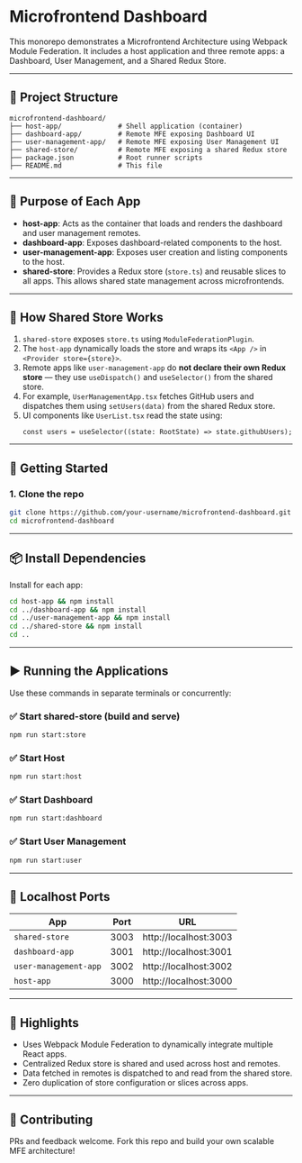 

# Microfrontend Dashboard

This monorepo demonstrates a Microfrontend Architecture using Webpack Module Federation. It includes a host application and three remote apps: a Dashboard, User Management, and a Shared Redux Store.

---

## 📁 Project Structure

```
microfrontend-dashboard/
├── host-app/              # Shell application (container)
├── dashboard-app/         # Remote MFE exposing Dashboard UI
├── user-management-app/   # Remote MFE exposing User Management UI
├── shared-store/          # Remote MFE exposing a shared Redux store
├── package.json           # Root runner scripts
├── README.md              # This file
```

---

## 🧩 Purpose of Each App

- **host-app**: Acts as the container that loads and renders the dashboard and user management remotes.
- **dashboard-app**: Exposes dashboard-related components to the host.
- **user-management-app**: Exposes user creation and listing components to the host.
- **shared-store**: Provides a Redux store (`store.ts`) and reusable slices to all apps. This allows shared state management across microfrontends.

---

## 🔄 How Shared Store Works

1. `shared-store` exposes `store.ts` using `ModuleFederationPlugin`.
2. The `host-app` dynamically loads the store and wraps its `<App />` in `<Provider store={store}>`.
3. Remote apps like `user-management-app` do **not declare their own Redux store** — they use `useDispatch()` and `useSelector()` from the shared store.
4. For example, `UserManagementApp.tsx` fetches GitHub users and dispatches them using `setUsers(data)` from the shared Redux store.
5. UI components like `UserList.tsx` read the state using:
   ```tsx
   const users = useSelector((state: RootState) => state.githubUsers);
   ```

---

## 🚀 Getting Started

### 1. Clone the repo

```bash
git clone https://github.com/your-username/microfrontend-dashboard.git
cd microfrontend-dashboard
```

---

## 📦 Install Dependencies

Install for each app:

```bash
cd host-app && npm install
cd ../dashboard-app && npm install
cd ../user-management-app && npm install
cd ../shared-store && npm install
cd ..
```

---

## ▶️ Running the Applications

Use these commands in separate terminals or concurrently:

### ✅ Start shared-store (build and serve)

```bash
npm run start:store
```

### ✅ Start Host

```bash
npm run start:host
```

### ✅ Start Dashboard

```bash
npm run start:dashboard
```

### ✅ Start User Management

```bash
npm run start:user
```

---

## 🔗 Localhost Ports

| App                  | Port | URL                          |
|----------------------|------|-------------------------------|
| `shared-store`       | 3003 | http://localhost:3003        |
| `dashboard-app`      | 3001 | http://localhost:3001        |
| `user-management-app`| 3002 | http://localhost:3002        |
| `host-app`           | 3000 | http://localhost:3000        |

---

## 🧠 Highlights

- Uses Webpack Module Federation to dynamically integrate multiple React apps.
- Centralized Redux store is shared and used across host and remotes.
- Data fetched in remotes is dispatched to and read from the shared store.
- Zero duplication of store configuration or slices across apps.

---

## 🤝 Contributing

PRs and feedback welcome. Fork this repo and build your own scalable MFE architecture!
